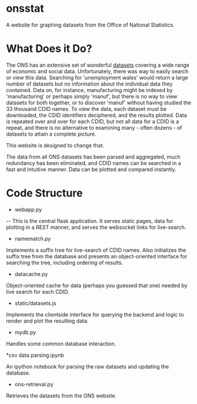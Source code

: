 onsstat
=======

A website for graphing datasets from the Office of National Statistics.

What Does it Do?
================

The ONS has an extensive set of wonderful [datasets](http://www.ons.gov.uk/ons/datasets-and-tables/index.html?content-type=Dataset&pubdateRangeType=allDates&sortBy=pubdate&sortDirection=DESCENDING&newquery=*&pageSize=50&applyFilters=true&content-type-orig=%22Dataset%22+OR+content-type_original%3A%22Reference+table%22) covering a wide range
of economic and social data. Unfortunately, there was way to easily search or 
view this data. Searching for 'unemployment wales' would return a large number of
datasets but no information about the individual data they contained. Data on, for 
instance, manufacturing might be indexed by 'manufacturing' or perhaps simply 'manuf',
but there is no way to view datasets for both together, or to discover 'manuf' without
having studied the 33 thousand CDID names. To view the data, each dataset must be 
downloaded, the CDID identifiers deciphered, and the results plotted. Data is repeated 
over and over for each CDID, but not all data for a CDID is a repeat, and there is no
alternative to examining many - often dozens - of datasets to attain a complete 
picture.

This website is designed to change that.

The data from all ONS datasets has been parsed and aggregated, much redundancy 
has been eliminated, and CDID names can be searched in a fast and intuitive manner.
Data can be plotted and compared instantly.


Code Structure
==============

* webapp.py

-- This is the central flask application. It serves static pages, data for plotting in a 
REST manner, and serves the websocket links for live-search.

* namematch.py

Implements a suffix tree for live-search of CDID names. Also initializes the suffix tree
from the database and presents an object-oriented interface for searching the tree, 
including ordering of results.


* datacache.py

Object-oriented cache for data (perhaps you guessed that one) needed by live search for each CDID.

* static/datasets.js

Implements the clientside interface for querying the backend and logic to render and plot the 
resulting data.

* mydb.py

Handles some common database interaction.

*csv data parsing.ipynb

An ipython notebook for parsing the raw datasets and updating the database.

* ons-retrieval.py

Retrieves the datasets from the ONS website.